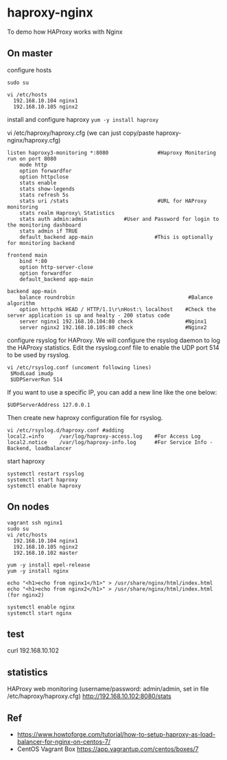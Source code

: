 # haproxy-nginx
To demo how HAProxy works with Nginx



## On master
configure hosts
```vagrant ssh master
sudo su

vi /etc/hosts
  192.168.10.104 nginx1
  192.168.10.105 nginx2
```

install and configure haproxy 
`yum -y install haproxy`

vi /etc/haproxy/haproxy.cfg (we can just copy/paste haproxy-nginx/haproxy.cfg)

```
listen haproxy3-monitoring *:8080                #Haproxy Monitoring run on port 8080
    mode http
    option forwardfor
    option httpclose
    stats enable
    stats show-legends
    stats refresh 5s
    stats uri /stats                             #URL for HAProxy monitoring
    stats realm Haproxy\ Statistics
    stats auth admin:admin            #User and Password for login to the monitoring dashboard
    stats admin if TRUE
    default_backend app-main                    #This is optionally for monitoring backend
    
frontend main
    bind *:80
    option http-server-close
    option forwardfor
    default_backend app-main
 
backend app-main
    balance roundrobin                                     #Balance algorithm
    option httpchk HEAD / HTTP/1.1\r\nHost:\ localhost    #Check the server application is up and healty - 200 status code
    server nginx1 192.168.10.104:80 check                 #Nginx1
    server nginx2 192.168.10.105:80 check                 #Nginx2
```

configure rsyslog for HAProxy. We will configure the rsyslog daemon to log the HAProxy statistics. Edit the rsyslog.conf file to enable the UDP port 514 to be used by rsyslog.
```
vi /etc/rsyslog.conf (uncoment following lines)
 $ModLoad imudp
 $UDPServerRun 514
```
If you want to use a specific IP, you can add a new line like the one below:

```
$UDPServerAddress 127.0.0.1
```

Then create new haproxy configuration file for rsyslog.
```
vi /etc/rsyslog.d/haproxy.conf #adding
local2.=info     /var/log/haproxy-access.log    #For Access Log
local2.notice    /var/log/haproxy-info.log      #For Service Info - Backend, loadbalancer
```

start haproxy
```
systemctl restart rsyslog
systemctl start haproxy
systemctl enable haproxy
```

## On nodes
```
vagrant ssh nginx1
sudo su
vi /etc/hosts
  192.168.10.104 nginx1
  192.168.10.105 nginx2
  192.168.10.102 master

yum -y install epel-release
yum -y install nginx

echo "<h1>echo from nginx1</h1>" > /usr/share/nginx/html/index.html 
echo "<h1>echo from nginx2</h1>" > /usr/share/nginx/html/index.html (for nginx2)

systemctl enable nginx
systemctl start nginx
```

## test
curl 192.168.10.102

## statistics
HAProxy web monitoring (username/password: admin/admin, set in file /etc/haproxy/haproxy.cfg)
http://192.168.10.102:8080/stats

## Ref
- https://www.howtoforge.com/tutorial/how-to-setup-haproxy-as-load-balancer-for-nginx-on-centos-7/
- CentOS Vagrant Box https://app.vagrantup.com/centos/boxes/7
